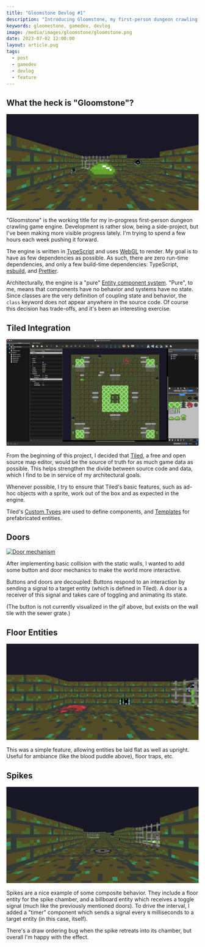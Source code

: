 ```yaml
---
title: "Gloomstone Devlog #1"
description: "Introducing Gloomstone, my first-person dungeon crawling game engine."
keywords: gloomestone, gamedev, devlog
image: /media/images/gloomstone/gloomstone.png
date: 2023-07-02 12:00:00
layout: article.pug
tags:
  - post
  - gamedev
  - devlog
  - feature
---
```


## What the heck is "Gloomstone"?

[![Gloomstone](/media/images/gloomstone/gloomstone.png)](/media/images/gloomstone/gloomstone.png)

"Gloomstone" is the working title for my in-progress first-person dungeon crawling game engine. Development is rather slow, being a side-project, but I've been making more visible progress lately. I'm trying to spend a few hours each week pushing it forward.

The engine is written in [TypeScript](https://www.typescriptlang.org) and uses [WebGL](https://developer.mozilla.org/en-US/docs/Web/API/WebGL_API) to render. My goal is to have as few dependencies as possible. As such, there are zero run-time dependencies, and only a few build-time dependencies: TypeScript, [esbuild](https://esbuild.github.io), and [Prettier](https://prettier.io).

Architecturally, the engine is a "pure" [Entity component system](https://en.wikipedia.org/wiki/Entity_component_system). "Pure", to me, means that components have no behavior and systems have no state. Since classes are the very definition of coupling state and behavior, the `class` keyword does not appear anywhere in the source code. Of course this decision has trade-offs, and it's been an interesting exercise.

## Tiled Integration

[![Editing a level in Tiled](/media/images/gloomstone/tiled.png)](/media/images/gloomstone/tiled.png)

From the beginning of this project, I decided that [Tiled](https://www.mapeditor.org), a free and open source map editor, would be the source of truth for as much game data as possible. This helps strengthen the divide between source code and data, which I find to be in service of my architectural goals.

Whenever possible, I try to ensure that Tiled's basic features, such as ad-hoc objects with a sprite, work out of the box and as expected in the engine.

Tiled's [Custom Types](https://doc.mapeditor.org/en/stable/manual/custom-properties/#custom-types) are used to define components, and [Templates](https://doc.mapeditor.org/en/stable/manual/using-templates/) for prefabricated entities.

## Doors

[![Door mechanism](/media/images/gloomstone/door.gif)](/media/images/gloomstone/door.gif)

After implementing basic collision with the static walls, I wanted to add some button and door mechanics to make the world more interactive.

Buttons and doors are decoupled: Buttons respond to an interaction by sending a signal to a target entity (which is defined in Tiled). A door is a receiver of this signal and takes care of toggling and animating its state.

(The button is not currently visualized in the gif above, but exists on the wall tile with the sewer grate.)

## Floor Entities

[![Blood floor entity](/media/images/gloomstone/blood.png)](/media/images/gloomstone/blood.png)

This was a simple feature, allowing entities be laid flat as well as upright. Useful for ambiance (like the blood puddle above), floor traps, etc.

## Spikes

[![Spike mechanism](/media/images/gloomstone/spike.gif)](/media/images/gloomstone/spike.gif)

Spikes are a nice example of some composite behavior. They include a floor entity for the spike chamber, and a billboard entity which receives a toggle signal (much like the previously mentioned doors). To drive the interval, I added a "timer" component which sends a signal every `N` milliseconds to a target entity (in this case, itself).

There's a draw ordering bug when the spike retreats into its chamber, but overall I'm happy with the effect.
